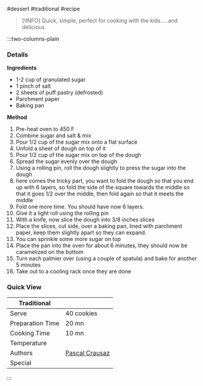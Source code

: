 #dessert #traditional #recipe

> [!INFO]
> Quick, simple, perfect for cooking with the kids.....and delicious

:::two-columns-plain

### Details
**Ingredients**

- 1-2 cup of granulated sugar
- 1 pinch of salt
- 2 sheets of puff pastry (defrosted)
- Parchment paper
- Baking pan


**Method**

1. Pre-heat oven to 450 F
2. Combine sugar and salt & mix
3. Pour 1/2 cup of the sugar mix onto a flat surface
4. Unfold a sheet of dough on top of it
5. Pour 1/2 cup of the sugar mix on top of the dough
6. Spread the sugar evenly over the dough
7. Using a rolling pin, roll the dough slightly to press the sugar into the dough
8. here comes the tricky part, you want to fold the dough so that you end up with 6 layers, so fold the side of the square towards the middle so that it goes 1/2 over the middle, then fold again so that it meets the middle
9. Fold one more time. You should have now 6 layers.
10. Give it a light roll using the rolling pin
11. With a knife, now slice the dough into 3/8 inches slices
12. Place the slices, cut side, over a baking pan, lined with parchment paper, keep them slightly apart so they can expand.
13. You can sprinkle some more sugar on top
14. Place the pan into the oven for about 6 minutes, they should now be caramelized on the bottom
15. Turn each palmier over (using a couple of spatula) and bake for another 5 minutes
16. Take out to a cooling rack once they are done


### Quick View
| Traditional      |                                                |
| ---------------- | ---------------------------------------------- |
| Serve            | 40 cookies                                     |
| Preparation Time | 20 mn                                          |
| Cooking Time     | 10 mn                                          |
| Temperature      |                                                |
| Authors          | [Pascal Crausaz](mailto:pascal@askpascal.com)  |
| Special          |                                                |

:::


